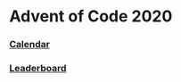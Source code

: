 # Advent of Code 2020

### [Calendar](https://adventofcode.com/2020)
### [Leaderboard](https://adventofcode.com/2020/leaderboard/private/view/957418)
